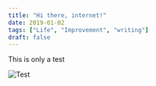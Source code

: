 ```yaml
---
title: "Hi there, internet!"
date: 2019-01-02
tags: ["Life", "Improvement", "writing"]
draft: false
---
```


This is only a test

![Test](https://media.giphy.com/media/ArrVyXcjSzzxe/giphy.gif)

